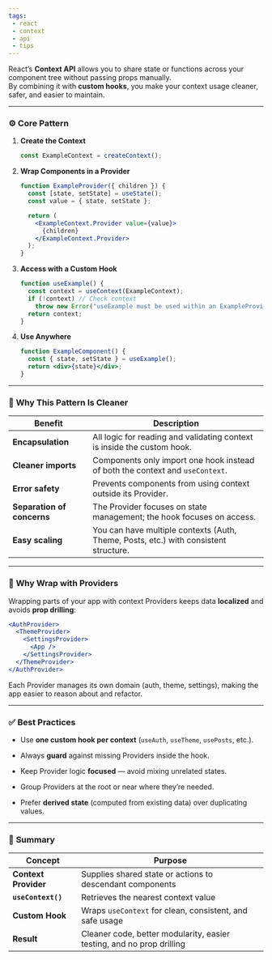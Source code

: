 ```yaml
---
tags: 
 - react
 - context
 - api
 - tips
---
```


React’s **Context API** allows you to share state or functions across your component tree without passing props manually.  
By combining it with **custom hooks**, you make your context usage cleaner, safer, and easier to maintain.

---

### ⚙️ **Core Pattern**

1. **Create the Context**
    
    ```jsx
    const ExampleContext = createContext();
    ```
    
2. **Wrap Components in a Provider**
    
    ```jsx
    function ExampleProvider({ children }) {
      const [state, setState] = useState();
      const value = { state, setState };
    
      return (
        <ExampleContext.Provider value={value}>
          {children}
        </ExampleContext.Provider>
      );
    }
    ```
    
3. **Access with a Custom Hook**
    
    ```jsx
    function useExample() {
      const context = useContext(ExampleContext);
      if (!context) // Check context
        throw new Error("useExample must be used within an ExampleProvider");
      return context;
    }
    ```
    
4. **Use Anywhere**
    
    ```jsx
    function ExampleComponent() {
      const { state, setState } = useExample();
      return <div>{state}</div>;
    }
    ```
    

---

### 🧠 **Why This Pattern Is Cleaner**

|Benefit|Description|
|---|---|
|**Encapsulation**|All logic for reading and validating context is inside the custom hook.|
|**Cleaner imports**|Components only import one hook instead of both the context and `useContext`.|
|**Error safety**|Prevents components from using context outside its Provider.|
|**Separation of concerns**|The Provider focuses on state management; the hook focuses on access.|
|**Easy scaling**|You can have multiple contexts (Auth, Theme, Posts, etc.) with consistent structure.|

---

### 🧱 **Why Wrap with Providers**

Wrapping parts of your app with context Providers keeps data **localized** and avoids **prop drilling**:

```jsx
<AuthProvider>
  <ThemeProvider>
    <SettingsProvider>
      <App />
    </SettingsProvider>
  </ThemeProvider>
</AuthProvider>
```

Each Provider manages its own domain (auth, theme, settings), making the app easier to reason about and refactor.

---

### ✅ **Best Practices**

- Use **one custom hook per context** (`useAuth`, `useTheme`, `usePosts`, etc.).
    
- Always **guard** against missing Providers inside the hook.
    
- Keep Provider logic **focused** — avoid mixing unrelated states.
    
- Group Providers at the root or near where they’re needed.
    
- Prefer **derived state** (computed from existing data) over duplicating values.
    

---

### 🧭 **Summary**

|Concept|Purpose|
|---|---|
|**Context Provider**|Supplies shared state or actions to descendant components|
|**`useContext()`**|Retrieves the nearest context value|
|**Custom Hook**|Wraps `useContext` for clean, consistent, and safe usage|
|**Result**|Cleaner code, better modularity, easier testing, and no prop drilling|